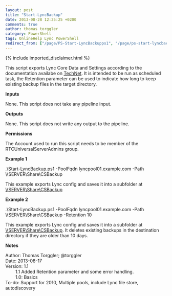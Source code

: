 ```yaml
---
layout: post
title: "Start-LyncBackup"
date: 2013-08-28 12:35:25 +0200
comments: true
author: thomas torggler
category: PowerShell
tags: OnlineHelp Lync PowerShell
redirect_from: ["/page/PS-Start-LyncBackupps1", "/page/ps-start-lyncbackupps1"]
---
```

{% include imported_disclaimer.html %}
<p>This script exports Lync Core Data and Settings according to the documentation availabe on <a href="http://technet.microsoft.com/en-us/library/hh202170.aspx" target="_blank">TechNet</a>. It is intended to be run as scheduled task, the Retention parameter can be used to indicate how long to keep existing backup files in the target directory.</p>
<!-- more -->
<p><strong>Inputs</strong></p>
<p>None. This script does not take any pipeline input.</p>
<p><strong>Outputs</strong></p>
<p>None. This script does not write any output to the pipeline.</p>
<p><strong>Permissions</strong></p>
<p>The Account used to run this script needs to be member of the RTCUniversalServerAdmins group.</p>
<p><strong>Example 1</strong></p>
<p>.\Start-LyncBackup.ps1 -PoolFqdn lyncpool01.example.com -Path \\SERVER\Share\CSBackup</p>
<p>This example exports Lync config and saves it into a subfolder at <a href="file://\\SERVER\Share\CSBackup">\\SERVER\Share\CSBackup</a>&nbsp;</p>
<p><strong>Example 2</strong></p>
<p>.\Start-LyncBackup.ps1 -PoolFqdn lyncpool01.example.com -Path \\SERVER\Share\CSBackup -Retention 10</p>
<p>This example exports Lync config and saves it into a subfolder at <a href="file://\\SERVER\Share\CSBackup">\\SERVER\Share\CSBackup</a>. It deletes existing backups in the destination directory if they are older than 10 days.</p>
<p><strong>Notes</strong></p>
<p>Author: Thomas Torggler; @torggler<br />Date: 2013-08-17 <br />Version: 1.1 <br />&nbsp;&nbsp;&nbsp;&nbsp;&nbsp;&nbsp;&nbsp; 1.1 Added Retention parameter and some error handling. <br />&nbsp;&nbsp;&nbsp;&nbsp;&nbsp;&nbsp;&nbsp; 1.0: Basics <br />To-do: Support for 2010, Multiple pools, include Lync file store, autodiscovery&nbsp;&nbsp;&nbsp;&nbsp;&nbsp;&nbsp;&nbsp;</p>
